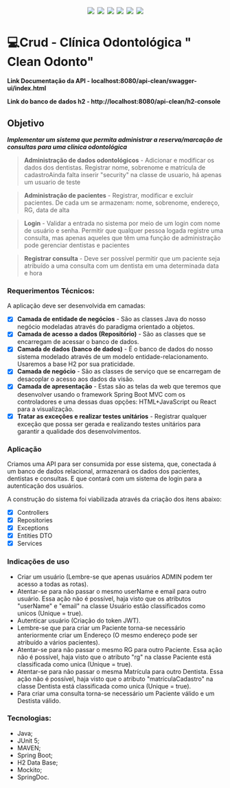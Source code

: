 <h1 align="center"> <img src="https://img.shields.io/badge/Java-ED8B00?style=for-the-badge&logo=java&logoColor=white"/> <img src="https://img.shields.io/badge/Spring_Boot-F2F4F9?style=for-the-badge&logo=spring-boot"/> <img src="https://img.shields.io/badge/Junit5-25A162?style=for-the-badge&logo=junit5&logoColor=white"/> <img src="https://img.shields.io/badge/apache_maven-C71A36?style=for-the-badge&logo=apachemaven&logoColor=white"/> <img src="https://img.shields.io/badge/Postman-FF6C37?style=for-the-badge&logo=Postman&logoColor=white"/> <img src="https://img.shields.io/badge/GitHub-100000?style=for-the-badge&logo=github&logoColor=white"/>
</h1>

# <g-emoji class="g-emoji" alias="computer" fallback-src="https://github.githubassets.com/images/icons/emoji/unicode/1f4bb.png">💻</g-emoji>Crud - Clínica Odontológica " Clean Odonto"

**Link Documentação da API - localhost:8080/api-clean/swagger-ui/index.html**


**Link do banco de dados h2 - http://localhost:8080/api-clean/h2-console**



## Objetivo
***Implementar um sistema que permita administrar a reserva/marcação
de consultas para uma clínica odontológica*** 

>**Administração de dados odontológicos** - Adicionar e modificar os dados
dos dentistas. Registrar nome, sobrenome e matrícula de cadastroAinda falta inserir "security" na classe de usuario, há apenas um usuario de teste

>**Administração de pacientes** - Registrar, modificar e excluir pacientes. De
cada um se armazenam: nome, sobrenome, endereço, RG, data de alta

>**Login** - Validar a entrada no sistema por meio de um login com nome de
usuário e senha. Permitir que qualquer pessoa logada registre uma
consulta, mas apenas aqueles que têm uma função de administração pode
gerenciar dentistas e pacientes

>**Registrar consulta** - Deve ser possível permitir que um paciente seja
atribuído a uma consulta com um dentista em uma determinada data e
hora

### Requerimentos Técnicos:

A aplicação deve ser desenvolvida em camadas:
- [X] **Camada de entidade de negócios** - São as classes Java do nosso negócio
modeladas através do paradigma orientado a objetos.
- [X] **Camada de acesso a dados (Repositório)** - São as classes que se encarregam
de acessar o banco de dados.
- [X] **Camada de dados (banco de dados)** - É o banco de dados do nosso sistema
modelado através de um modelo entidade-relacionamento. Usaremos a
base H2 por sua praticidade.
- [X] **Camada de negócio** - São as classes de serviço que se encarregam de
desacoplar o acesso aos dados da visão.
- [X] **Camada de apresentação** - Estas são as telas da web que teremos que
desenvolver usando o framework Spring Boot MVC com os controladores e
uma dessas duas opções: HTML+JavaScript ou React para a visualização.
- [X] **Tratar as exceções e realizar testes unitários** - Registrar qualquer exceção 
que possa ser gerada e realizando testes unitários para garantir a qualidade dos
desenvolvimentos.

### Aplicação
Criamos uma API para ser consumida por esse sistema, que, conectada á um banco de dados relacional, armazenará os dados dos pacientes, dentistas e consultas. E que contará com um sistema de login para a autenticação dos usuários.

A construção do sistema foi viabilizada através da criação dos itens abaixo:
- [X] Controllers
- [X] Repositories
- [X] Exceptions
- [X] Entities DTO
- [X] Services

### Indicações de uso
- Criar um usuário (Lembre-se que apenas usuários ADMIN podem ter acesso a todas as rotas).
- Atentar-se para não passar o mesmo userName e email para outro usuário. Essa ação não é possível, haja visto que os atributos "userName" e "email" na classe Usuário estão classificados como unicos (Unique = true).
- Autenticar usuário (Criação do token JWT).
- Lembre-se que para criar um Paciente torna-se necessário anteriormente criar um Endereço (O mesmo endereço pode ser atribuído a vários pacientes).
- Atentar-se para não passar o mesmo RG para outro Paciente. Essa ação não é possível, haja visto que o atributo "rg" na classe Paciente está classificada como unica (Unique = true).
- Atentar-se para não passar o mesma Matrícula para outro Dentista. Essa ação não é possível, haja visto que o atributo "matrículaCadastro" na classe Dentista está classificada como unica (Unique = true).
- Para criar uma consulta torna-se necessário um Paciente válido e um Destista válido.



### Tecnologias:

- Java;
- JUnit 5;
- MAVEN;
- Spring Boot;
- H2 Data Base;
- Mockito;
- SpringDoc.

